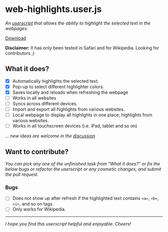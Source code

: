 # web-highlights.user.js
*An [userscript](https://en.wikipedia.org/wiki/Userscript) that allows the ability to highlight the selected text in the webpages.*

[Download](https://raw.githubusercontent.com/physicslog/web-highlighter.user.js/refs/heads/main/web-highlighter.user.js)

**Disclaimer:** It has only been tested in Safari and for Wikipedia. Looking for contributors ;)

## What it does?

- [x] Automatically highlights the selected text.
- [x] Pop-up to select different highlighter colors.
- [x] Saves locally and reloads when refreshing the webpage
- [ ] Works in all websites
- [ ] Syncs across different devices.
- [ ] Import and export all highlights from various websites.
- [ ] Local webpage to display all highlights in one place; highlights from various websites.
- [ ] Works in all touchscreen devices (i.e. iPad, tablet and so on)

... *new ideas are welcome in the [discussion](https://github.com/physicslog/web-highlighter.user.js/discussions/)*

## Want to contribute?
*You can pick any one of the unfinished task from "What it does?" or fix the below bugs or refactor the userscript or any cosmetic changes, and submit the pull request.*

### Bugs
- [ ] Does not show up after refresh if the highlighted text contains `<a>`, `<b>`, `<i>`, and so on tags.
- [ ] Only works for Wikipedia.

---

*I hope you find this userscript helpful and enjoyable. Cheers!*

